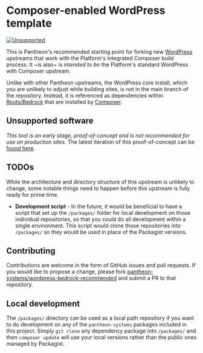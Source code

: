 # Composer-enabled WordPress template

[![Unsupported](https://img.shields.io/badge/pantheon-unsupported-yellow?logo=pantheon&color=FFDC28&style=for-the-badge)](https://github.com/topics/unsupported?q=org%3Apantheon-systems)

This is Pantheon's recommended starting point for forking new [WordPress](https://wordpress.org) upstreams that work with the Platform's Integrated Composer build process. It ~is also~ is _intended to be_ the Platform's standard WordPress with Composer upstream.

Unlike with other Pantheon upstreams, the WordPress core install, which you are unlikely to adjust while building sites, is not in the main branch of the repository. Instead, it is referenced as dependencies within [Roots/Bedrock](https://roots.io/bedrock/) that are installed by [Composer](https://getcomposer.org).

## Unsupported software

_This tool is an early stage, proof-of-concept and is not recommended for use on production sites._ The latest iteration of this proof-of-concept can be [found here](https://github.com/pantheon-systems/wordpress-composer-managed).

## TODOs

While the architecture and directory structure of this upstream is unlikely to change, some notable things need to happen before this upstream is fully ready for prime time.

* **Development script** - In the future, it would be beneficial to have a script that set up the `/packages/` folder for local development on those individual repositories, so that you could do all development within a single environment. This script would clone those repositories into `/packages/` so they would be used in place of the Packagist versions.

## Contributing

Contributions are welcome in the form of GitHub issues and pull requests. If you would like to propose a change, please fork [pantheon-systems/wordpress-bedrock-recommended](https://github.com/pantheon-systems/wordpress-bedrock-recommended) and submit a PR to that repository.

## Local development

The `/packages/` directory can be used as a local path repository if you want to do development on any of the `pantheon-systems` packages included in this project. Simply `git clone` any dependency package into `/packages/` and then `composer update` will use your local versions rather than the public ones managed by Packagist.